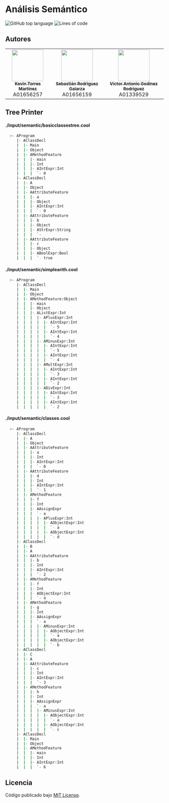 # Análisis Semántico

![GitHub top language](https://img.shields.io/github/languages/top/SebasRod23/cool-antlr)
![Lines of code](https://tokei.rs/b1/github/SebasRod23/cool-antlr?category=code)

## Autores

<table>
  <tr>
    <td align="center"><a href="https://github.com/KevinTMtz"><img src="https://avatars.githubusercontent.com/u/44516784" width="100px;" alt=""/><br /><sub><b>Kevin Torres Martínez</b></sub></a><br />A01656257</td>
    <td align="center"><a href="https://github.com/SebasRod23"><img src="https://avatars.githubusercontent.com/u/42384931" width="100px;" alt=""/><br /><sub><b>Sebastián Rodríguez Galarza</b></sub></a><br />A01656159</td>
    <td align="center"><a href="https://github.com/SebasRod23"><img src="https://avatars.githubusercontent.com/u/15371718?v=4" width="100px;" alt=""/><br /><sub><b>Víctor Antonio Godínez Rodríguez</b></sub></a><br />A01339529</td>
  </tr>
</table>

## Tree Printer

#### ./input/semantic/basicclassestree.cool

```zsh
  >- AProgram
     |- AClassDecl
     |  |- Main
     |  |- Object
     |  |- AMethodFeature
     |  |  |- main
     |  |  |- Int
     |  |  |- AIntExpr:Int
     |  |  |  `- 0
     |- AClassDecl
     |  |- A
     |  |- Object
     |  |- AAttributeFeature
     |  |  |- a
     |  |  |- Object
     |  |  |- AIntExpr:Int
     |  |  |  `- 0
     |  |- AAttributeFeature
     |  |  |- b
     |  |  |- Object
     |  |  |- AStrExpr:String
     |  |  |  `-
     |  |- AAttributeFeature
     |  |  |- c
     |  |  |- Object
     |  |  |- ABoolExpr:Bool
     |  |  |  `- true
```

#### ./input/semantic/simplearith.cool

```zsh
  >- AProgram
     |- AClassDecl
     |  |- Main
     |  |- Object
     |  |- AMethodFeature:Object
     |  |  |- main
     |  |  |- Object
     |  |  |- AListExpr:Int
     |  |  |  |- APlusExpr:Int
     |  |  |  |  |- AIntExpr:Int
     |  |  |  |  |  `- 5
     |  |  |  |  |- AIntExpr:Int
     |  |  |  |  |  `- 4
     |  |  |  |- AMinusExpr:Int
     |  |  |  |  |- AIntExpr:Int
     |  |  |  |  |  `- 5
     |  |  |  |  |- AIntExpr:Int
     |  |  |  |  |  `- 4
     |  |  |  |- AMultExpr:Int
     |  |  |  |  |- AIntExpr:Int
     |  |  |  |  |  `- 3
     |  |  |  |  |- AIntExpr:Int
     |  |  |  |  |  `- 2
     |  |  |  |- ADivExpr:Int
     |  |  |  |  |- AIntExpr:Int
     |  |  |  |  |  `- 3
     |  |  |  |  |- AIntExpr:Int
     |  |  |  |  |  `- 2
```

#### ./input/semantic/classes.cool

```zsh
  >- AProgram
     |- AClassDecl
     |  |- A
     |  |- Object
     |  |- AAttributeFeature
     |  |  |- a
     |  |  |- Int
     |  |  |- AIntExpr:Int
     |  |  |  `- 0
     |  |- AAttributeFeature
     |  |  |- d
     |  |  |- Int
     |  |  |- AIntExpr:Int
     |  |  |  `- 1
     |  |- AMethodFeature
     |  |  |- f
     |  |  |- Int
     |  |  |- AAssignExpr
     |  |  |  `- a
     |  |  |  |- APlusExpr:Int
     |  |  |  |  |- AObjectExpr:Int
     |  |  |  |  |  `- a
     |  |  |  |  |- AObjectExpr:Int
     |  |  |  |  |  `- d
     |- AClassDecl
     |  |- B
     |  |- A
     |  |- AAttributeFeature
     |  |  |- b
     |  |  |- Int
     |  |  |- AIntExpr:Int
     |  |  |  `- 2
     |  |- AMethodFeature
     |  |  |- f
     |  |  |- Int
     |  |  |- AObjectExpr:Int
     |  |  |  `- a
     |  |- AMethodFeature
     |  |  |- g
     |  |  |- Int
     |  |  |- AAssignExpr
     |  |  |  `- a
     |  |  |  |- AMinusExpr:Int
     |  |  |  |  |- AObjectExpr:Int
     |  |  |  |  |  `- a
     |  |  |  |  |- AObjectExpr:Int
     |  |  |  |  |  `- b
     |- AClassDecl
     |  |- C
     |  |- A
     |  |- AAttributeFeature
     |  |  |- c
     |  |  |- Int
     |  |  |- AIntExpr:Int
     |  |  |  `- 3
     |  |- AMethodFeature
     |  |  |- h
     |  |  |- Int
     |  |  |- AAssignExpr
     |  |  |  `- a
     |  |  |  |- AMinusExpr:Int
     |  |  |  |  |- AObjectExpr:Int
     |  |  |  |  |  `- a
     |  |  |  |  |- AObjectExpr:Int
     |  |  |  |  |  `- c
     |- AClassDecl
     |  |- Main
     |  |- Object
     |  |- AMethodFeature
     |  |  |- main
     |  |  |- Int
     |  |  |- AIntExpr:Int
     |  |  |  `- 6
```

## Licencia

Código publicado bajo [MIT License](https://github.com/kevintmtz/MedCLIP/blob/main/LICENSE).
